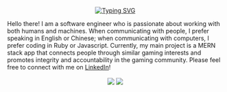<p align="center">
  <a href="https://git.io/typing-svg"><img src="https://readme-typing-svg.demolab.com?font=Fira+Code&size=18&duration=3500&pause=800&color=681AFF&background=000000&center=true&vCenter=true&width=500&lines=hi%2C+my+name+is+gary;i+am+a+full+stack+developer;thanks+for+visiting!" alt="Typing SVG" /></a>
</p>

<div background-color="000000" color="681AFF">
  Hello there! I am a software engineer who is passionate about working with both humans and machines. When communicating with people, I prefer speaking in English or Chinese; when communicating with computers, I prefer coding in Ruby or Javascript. Currently, my main project is a MERN stack app that connects people through similar gaming interests and promotes integrity and accountability in the gaming community. Please feel free to connect with me on <a href="https://www.linkedin.com/in/garyhor65/">LinkedIn</a>!
</div>

<br />

<div align="center">
    <img src="https://github-readme-stats.vercel.app/api?username=g-hor&hide_title=true&theme=midnight-purple&show_icons=true">
    <img src="https://github-readme-stats.vercel.app/api/top-langs/?username=g-hor&layout=compact&theme=midnight-purple">
</div>
